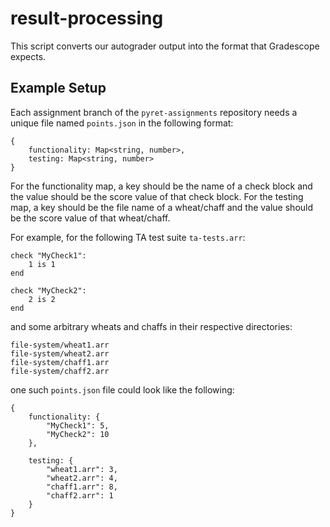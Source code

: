 # result-processing
This script converts our autograder output into the format that Gradescope expects.

## Example Setup
Each assignment branch of the `pyret-assignments` repository needs a unique file named `points.json` in the following format:
```
{
    functionality: Map<string, number>,
    testing: Map<string, number>
}
```
For the functionality map, a key should be the name of a check block and the value should be the score value of that check block.
For the testing map, a key should be the file name of a wheat/chaff and the value should be the score value of that wheat/chaff.

For example, for the following TA test suite `ta-tests.arr`:
```
check "MyCheck1":
    1 is 1
end

check "MyCheck2":
    2 is 2
end
```

and some arbitrary wheats and chaffs in their respective directories:
```
file-system/wheat1.arr
file-system/wheat2.arr
file-system/chaff1.arr
file-system/chaff2.arr
```

one such ```points.json``` file could look like the following:
```
{
    functionality: {
        "MyCheck1": 5,
        "MyCheck2": 10
    },

    testing: {
        "wheat1.arr": 3,
        "wheat2.arr": 4,
        "chaff1.arr": 8,
        "chaff2.arr": 1
    }
}
```
